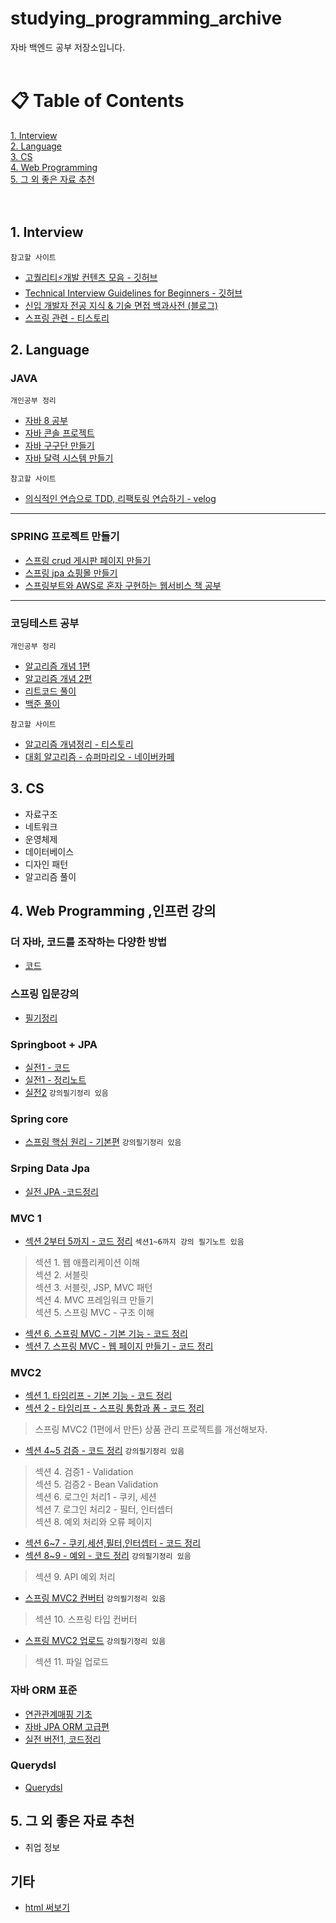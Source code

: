# studying_programming_archive
자바 백엔드 공부 저장소입니다. <br><br>
# &#128203; Table of Contents
[1. Interview](#1-headers-헤더)<br>
[2. Language](#2-emphasis-강조)<br>
[3. CS](#3-blockquotes-인용)<br>
[4. Web Programming](#4-lists-목록)<br>
[5. 그 외 좋은 자료 추천](#5-그-외-좋은-자료-추천)<br><br><br>

## 1. Interview
`참고할 사이트`
+ [고퀄리티⚡개발 컨텐츠 모음 - 깃허브](https://github.com/Integerous/goQuality-dev-contents)
+ [Technical Interview Guidelines for Beginners - 깃허브](https://github.com/JaeYeopHan/Interview_Question_for_Beginner)
+ [신입 개발자 전공 지식 & 기술 면접 백과사전 (블로그)](https://gyoogle.dev/blog/)
+ [스프링 관련 - 티스토리](https://baek-kim-dev.site/69?category=903513)

## 2. Language
### JAVA
`개인공부 정리`
+ [자바 8 공부](https://github.com/Kim-Gyuri/java_8_study)
+ [자바 콘솔 프로젝트](https://github.com/Kim-Gyuri/JavaConsoleProject)
+ [자바 구구단 만들기](https://github.com/Kim-Gyuri/Getting-Started-Exercises-Gugudan)
+ [자바 달력 시스템 만들기](https://github.com/Kim-Gyuri/coding-java-calendar/blob/master/src/Scheduler/Calendar.java) <br>

`참고할 사이트`
+ [의식적인 연습으로 TDD, 리팩토링 연습하기 - velog](https://velog.io/@solar/%EC%9E%90%EB%B0%94%EC%A7%80%EA%B8%B0-%EC%9D%98%EC%8B%9D%EC%A0%81%EC%9D%B8-%EC%97%B0%EC%8A%B5%EC%9C%BC%EB%A1%9C-TDD-%EB%A6%AC%ED%8C%A9%ED%86%A0%EB%A7%81-%EC%97%B0%EC%8A%B5%ED%95%98%EA%B8%B0)

---
### SPRING 프로젝트 만들기
+ [스프링 crud 게시판 페이지 만들기](https://github.com/Kim-Gyuri/spring-board-crud-paging)
+ [스프링 jpa 쇼핑몰 만들기](https://github.com/Kim-Gyuri/spring-jpa-shop-web)
+ [스프링부트와 AWS로 혼자 구현하는 웹서비스 책 공부](https://github.com/Kim-Gyuri/webservice)

---
### 코딩테스트 공부
`개인공부 정리`
+ [알고리즘 개념 1편](https://github.com/Kim-Gyuri/Java_datastructure_algorithm)
+ [알고리즘 개념 2편](https://github.com/Kim-Gyuri/Java_datastructure_algorithm2)
+ [리트코드 풀이](https://github.com/Kim-Gyuri/leetcode)
+ [백준 풀이](https://github.com/Kim-Gyuri/studying_programming_archive/tree/main/%EB%B0%B1%EC%A4%80%ED%92%80%EA%B8%B0) <br>

`참고할 사이트` <br>
+ [알고리즘 개념정리 - 티스토리](https://bcp0109.tistory.com/67?category=850495)
+ [대회 알고리즘 - 슈퍼마리오 - 네이버카페](https://blog.naver.com/kks227)


## 3. CS
* 자료구조
* 네트워크
* 운영체제
* 데이터베이스
* 디자인 패턴
* 알고리즘 풀이


## 4. Web Programming ,인프런 강의
### 더 자바, 코드를 조작하는 다양한 방법
+ [코드](https://github.com/Kim-Gyuri/javaStudy-library-framwork)

### 스프링 입문강의
+ [필기정리](https://github.com/Kim-Gyuri/studying_programming_archive/tree/main/%EC%9E%85%EB%AC%B8%20%EC%8A%A4%ED%94%84%EB%A7%81)

### Springboot + JPA
+ [실전1 - 코드](https://github.com/Kim-Gyuri/Spring-Boot-and-JPA-Utilization1---Lecture-Notes)
+ [실전1 - 정리노트](https://github.com/Kim-Gyuri/practice1-springboot-JPA) 
+ [실전2](https://github.com/Kim-Gyuri/-practice2-springboot-JPA) `강의필기정리 있음`


### Spring core
+ [스프링 핵심 원리 - 기본편](https://github.com/Kim-Gyuri/-) `강의필기정리 있음`

### Srping Data Jpa
+ [실전 JPA -코드정리](https://github.com/Kim-Gyuri/-Practice-SpringDataJPA)


### MVC 1
- [섹션 2부터 5까지 - 코드 정리](https://github.com/Kim-Gyuri/-MVC-1-) `섹션1~6까지 강의 필기노트 있음`
> 섹션 1. 웹 애플리케이션 이해 <br> 섹션 2. 서블릿 <br> 섹션 3. 서블릿, JSP, MVC 패턴 <br> 섹션 4. MVC 프레임워크 만들기 <br>  섹션 5. 스프링 MVC - 구조 이해

- [섹션 6. 스프링 MVC - 기본 기능 - 코드 정리](https://github.com/Kim-Gyuri/MVC1--1)
- [섹션 7. 스프링 MVC - 웹 페이지 만들기 - 코드 정리](https://github.com/Kim-Gyuri/spring-MVC1-webpage)

### MVC2
+ [섹션 1. 타임리프 - 기본 기능 - 코드 정리](https://github.com/Kim-Gyuri/-MVC2--thymeleaf) 
+ [섹션 2 - 타임리프 - 스프링 통합과 폼 - 코드 정리](https://github.com/Kim-Gyuri/spring-MVC2---)
> 스프링 MVC2 (1편에서 만든) 상품 관리 프로젝트를 개선해보자.
+ [섹션 4~5 검증 - 코드 정리](https://github.com/Kim-Gyuri/spring-MVC2--Validation-) `강의필기정리 있음`
> 섹션 4. 검증1 - Validation <br>
> 섹션 5. 검증2 - Bean Validation <br>
> 섹션 6. 로그인 처리1 - 쿠키, 세션 <br>
> 섹션 7. 로그인 처리2 - 필터, 인터셉터 <br>
> 섹션 8. 예외 처리와 오류 페이지 <br>

+ [섹션 6~7 - 쿠키,세션,필터,인터셉터 - 코드 정리](https://github.com/Kim-Gyuri/SpringMVC2--cookie-session)
+ [섹션 8~9 - 예외 - 코드 정리](https://github.com/Kim-Gyuri/springMvc2-exception)   `강의필기정리 있음`
> 섹션 9. API 예외 처리 

+ [스프링 MVC2 컨버터](https://github.com/Kim-Gyuri/springMVC2-converter)  `강의필기정리 있음`
> 섹션 10. 스프링 타입 컨버터

+ [스프링 MVC2 업로드](https://github.com/Kim-Gyuri/springMVC2-upload) `강의필기정리 있음`
> 섹션 11. 파일 업로드



### 자바 ORM 표준
+ [연관관계매핑 기초](https://github.com/Kim-Gyuri/ORM-JPA--) 
+ [자바 JPA ORM 고급편](https://github.com/Kim-Gyuri/-Practice-SpringDataJPA) 
+ [실전 버전1, 코드정리](https://github.com/Kim-Gyuri/JPA-ORM--1) 


### Querydsl 
+ [Querydsl](https://github.com/Kim-Gyuri/practice-Querydsl) 




## 5. 그 외 좋은 자료 추천
* 취업 정보
## 기타
+ [html 써보기](https://github.com/Kim-Gyuri/web1)

